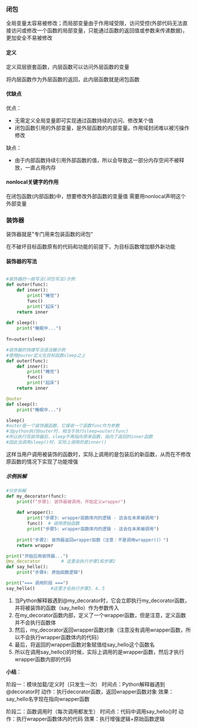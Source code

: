 
### 闭包

全局变量太容易被修改；而局部变量由于作用域受限，访问受控(外部代码无法直接访问或修改一个函数的局部变量，只能通过函数的返回值或参数来传递数据)，更加安全不易被修改


#### 定义

定义双层嵌套函数，内层函数可以访问外层函数的变量

将内层函数作为外层函数的返回，此内层函数就是闭包函数

#### 优缺点

优点：
- 无需定义全局变量即可实现通过函数持续的访问、修改某个值
- 闭包函数引用的外部变量，是外层函数的内部变量。作用域封闭难以被污操作修改

缺点：
- 由于内部函数持续引用外部函数的值，所以会导致这一部分内存空间不被释放，一直占用内存

#### nonlocal关键字的作用

在闭包函数(内部函数)中，想要修改外部函数的变量值
需要用nonlocal声明这个外部变量


### 装饰器

装饰器就是"专门用来包装函数的闭包“

在不破坏目标函数原有的代码和功能的前提下，为目标函数增加额外新功能

#### 装饰器的写法

```python

#装饰器的一般写法(闭包写法)示例
def outer(func):
	def inner():
		print("睡觉")
		func()
		print("起床")
	return inner
	
def sleep():
	print("睡眠中...")
	
fn=outer(sleep)

#装饰器的快捷写法语法糖示例
#使用@outer定义在目标函数sleep之上
def outer(func):
	def inner():
		print("睡觉")
		func()
		print("起床")
	return inner

@outer
def sleep():
	print("睡眠中...")

sleep()
#outer是一个装饰器函数，它接收一个函数func作为参数
#当python执行@outer时，相当于执行sleep=outer(func)
#所以执行完装饰器后，sleep不再指向原来函数，指向了返回的inner函数
#因此当调用sleep()时，实际上调用的是inner()
```

这样当用户调用被装饰的函数时，实际上调用的是包装后的新函数，从而在不修改原函数的情况下实现了功能增强

##### 示例拆解

```python
#分步拆解
def my_decorator(func):
    print(f"步骤1: 装饰器被调用，开始定义wrapper")
    
    def wrapper():
        print("步骤3: wrapper函数体内的逻辑 - 这会在未来被调用")
        func()  # 调用原始函数
        print("步骤5: wrapper函数体内的逻辑 - 这会在未来被调用")
    
    print("步骤2: 装饰器返回wrapper函数（注意：不是调用wrapper()）")
    return wrapper

print("开始应用装饰器...")
@my_decorator        # 这里会执行步骤1和步骤2
def say_hello():
    print("步骤4: 原始函数逻辑")

print("=== 调用阶段 ===")
say_hello()      #这里才会执行步骤3、4、5
```

1. 当Python解释器遇到@my_decorator时，它会立即执行my_decorator函数，并将被装饰的函数（say_hello）作为参数传入
2. 在my_decorator函数内部，定义了一个wrapper函数，但是注意，定义函数并不会执行函数体
3. 然后，my_decorator返回wrapper函数对象（注意没有调用wrapper函数，所以不会执行wrapper函数体内的代码）
4. 最后，将返回的wrapper函数对象赋值给say_hello这个函数名
5. 所以在调用say_hello()的时候，实际上调用的是wrapper函数，然后才执行wrapper函数内部的代码

**小结**：

阶段一：模块加载/定义时（只发生一次）
	时间点：Python解释器遇到@decorator时
	动作：执行decorator函数，返回wrapper函数对象
	效果：say_hello名字现在指向wrapper函数

阶段二：函数调用时（每次调用都发生）
	时间点：代码中调用say_hello()时
	动作：执行wrapper函数体内的代码
	效果：执行增强逻辑+原始函数逻辑